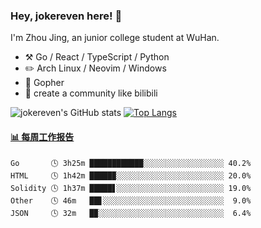 ### Hey, jokereven here! 👋

I'm Zhou Jing, an junior college student at WuHan.

-   :hammer_and_pick: Go / React / TypeScript / Python
-   :pencil2: Arch Linux / Neovim / Windows
-   :seedling: Gopher
-   :thought_balloon: create a community like bilibili

![jokereven's GitHub stats](https://github-readme-stats.vercel.app/api?username=jokereven&show_icons=true)
[![Top Langs](https://github-readme-stats.vercel.app/api/top-langs/?username=jokereven&layout=compact)](https://github.com/anuraghazra/github-readme-stats)

<!-- waka-box start -->
#### <a href="https://gist.github.com/9f8118785e2d128d746db5f61b0e0a2a" target="_blank">📊 每周工作报告</a>
```text
Go       🕓 3h25m ████████████░░░░░░░░░░░░░░░░░░ 40.2%
HTML     🕓 1h42m █████▉░░░░░░░░░░░░░░░░░░░░░░░░ 20.0%
Solidity 🕓 1h37m █████▋░░░░░░░░░░░░░░░░░░░░░░░░ 19.0%
Other    🕓 46m   ██▋░░░░░░░░░░░░░░░░░░░░░░░░░░░  9.0%
JSON     🕓 32m   █▉░░░░░░░░░░░░░░░░░░░░░░░░░░░░  6.4%
```
<!-- Powered by https://github.com/journey-ad/waka-box-go . -->
<!-- waka-box end -->

